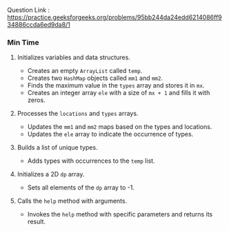  Question Link : https://practice.geeksforgeeks.org/problems/95bb244da24edd6214086ff934886ccda6ed9da8/1

 ### Min Time 

1. Initializes variables and data structures.
   - Creates an empty `ArrayList` called `temp`.
   - Creates two `HashMap` objects called `mm1` and `mm2`.
   - Finds the maximum value in the `types` array and stores it in `mx`.
   - Creates an integer array `ele` with a size of `mx + 1` and fills it with zeros.

2. Processes the `locations` and `types` arrays.
   - Updates the `mm1` and `mm2` maps based on the types and locations.
   - Updates the `ele` array to indicate the occurrence of types.

3. Builds a list of unique types.
   - Adds types with occurrences to the `temp` list.

4. Initializes a 2D `dp` array.
   - Sets all elements of the `dp` array to -1.

5. Calls the `help` method with arguments.
   - Invokes the `help` method with specific parameters and returns its result.

